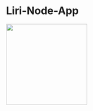 # Liri-Node-App

<p>
    <img src="https://raw.githubusercontent.com/obscura101/Liri-Node-App/master/Images/Concert-This.png" width="220"/>
  
</p>
